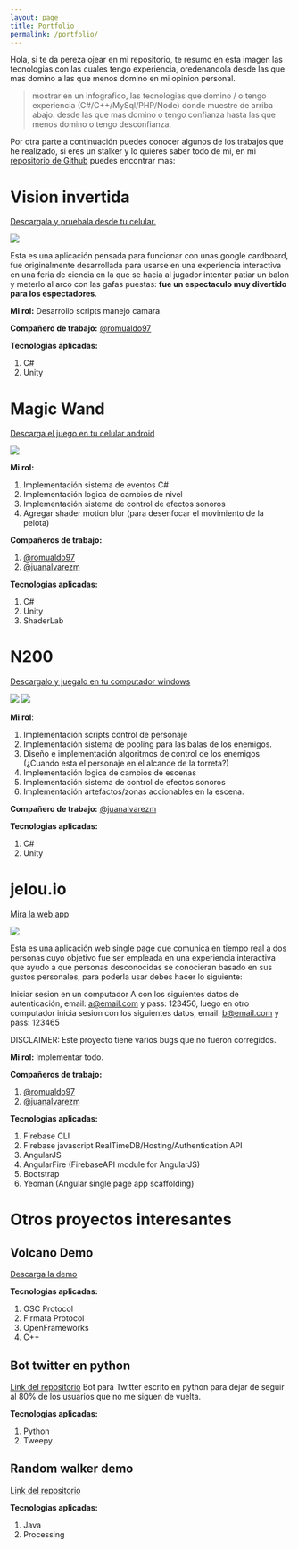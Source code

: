 ```yaml
---
layout: page
title: Portfolio
permalink: /portfolio/
---
```


Hola, si te da pereza ojear en mi repositorio, te resumo en esta imagen las tecnologias con las cuales tengo experiencia, oredenandola desde las que mas domino a las que menos domino en mi opinion personal.

> mostrar en un infografico, las tecnologias que domino / o tengo experiencia (C#/C++/MySql/PHP/Node) donde muestre de arriba abajo: desde las que mas domino o tengo confianza hasta las que menos domino o tengo desconfianza.

Por otra parte a continuación puedes conocer algunos de los trabajos que he realizado, si eres un stalker y lo quieres saber todo de mi, en mi <a href="https://github.com/jorovipe97?tab=repositories" target="_blank">repositorio de Github</a> puedes encontrar mas:

# Vision invertida
<a href="https://play.google.com/store/apps/details?id=com.gamebite10.VisionInvertida&hl=es" target="_blank">Descargala y pruebala desde tu celular.</a>

![](https://imgur.com/CGmoEYr.gif)

Esta es una aplicación pensada para funcionar con unas google cardboard, fue originalmente desarrollada para usarse en una experiencia interactiva en una feria de ciencia en la que se hacia al jugador intentar patiar un balon y meterlo al arco con las gafas puestas: **fue un espectaculo muy divertido para los espectadores**.

**Mi rol:** Desarrollo scripts manejo camara.

**Compañero de trabajo:** <a href="https://romualdo97.github.io/" target="_blank">@romualdo97</a>

**Tecnologias aplicadas:**
1. C#
2. Unity

# Magic Wand
<a href="https://play.google.com/store/apps/details?id=com.gamebite10.MAGICWAND&hl=es" target="_blank">Descarga el juego en tu celular android</a>

![](https://imgur.com/aAsdHKF.gif)

**Mi rol:**
1. Implementación sistema de eventos C#
2. Implementación logica de cambios de nivel
3. Implementación sistema de control de efectos sonoros
4. Agregar shader motion blur (para desenfocar el movimiento de la pelota)

**Compañeros de trabajo:**
1. <a href="https://romualdo97.github.io/" target="_blank">@romualdo97</a>
2. <a href="https://juanalvarezm.github.io/vrExperiences/portafolio.html" target="_blank">@juanalvarezm</a>

**Tecnologias aplicadas:**
1. C#
2. Unity
3. ShaderLab

# N200
<a href="https://gamejolt.com/games/n200/145477" target="_blank">Descargalo y juegalo en tu computador windows</a>

![](https://imgur.com/xahmluv.gif)
![](https://imgur.com/PKNL0iM.gif)

**Mi rol**:
1. Implementación scripts control de personaje
2. Implementación sistema de pooling para las balas de los enemigos.
3. Diseño e implementación algoritmos de control de los enemigos (¿Cuando esta el personaje en el alcance de la torreta?)
4. Implementación logica de cambios de escenas
5. Implementación sistema de control de efectos sonoros
6. Implementación artefactos/zonas accionables en la escena.

**Compañero de trabajo:** <a href="https://juanalvarezm.github.io/vrExperiences/portafolio.html" target="_blank">@juanalvarezm</a>

**Tecnologias aplicadas:**
1. C#
2. Unity

# jelou.io
<a href="https://jelou-cb899.firebaseapp.com/" target="_blank">Mira la web app</a>

![](https://imgur.com/QZtMRiL.gif)

Esta es una aplicación web single page que comunica en tiempo real a dos personas cuyo objetivo fue ser empleada en una experiencia interactiva que ayudo a que personas desconocidas se conocieran basado en sus gustos personales, para poderla usar debes hacer lo siguiente:

Iniciar sesion en un computador A con los siguientes datos de autenticación, email: a@email.com y pass: 123456, luego en otro computador inicia sesion con los siguientes datos, email: b@email.com y pass: 123465

DISCLAIMER: Este proyecto tiene varios bugs que no fueron corregidos.

**Mi rol:** Implementar todo.

**Compañeros de trabajo:**
1. <a href="https://romualdo97.github.io/" target="_blank">@romualdo97</a>
2. <a href="https://juanalvarezm.github.io/vrExperiences/portafolio.html" target="_blank">@juanalvarezm</a>

**Tecnologias aplicadas:**
1. Firebase CLI
2. Firebase javascript RealTimeDB/Hosting/Authentication API
3. AngularJS
4. AngularFire (FirebaseAPI module for AngularJS)
5. Bootstrap
6. Yeoman (Angular single page app scaffolding)

# Otros proyectos interesantes

## Volcano Demo
[Descarga la demo](https://github.com/jorovipe97/VolcanoDemo/releases)

**Tecnologias aplicadas:**
1. OSC Protocol
2. Firmata Protocol
3. OpenFrameworks
4. C++

## Bot twitter en python
[Link del repositorio](https://github.com/jorovipe97/UnFollow)
Bot para Twitter escrito en python para dejar de seguir al 80% de los usuarios que no me siguen de vuelta.

**Tecnologias aplicadas:**
1. Python
2. Tweepy

## Random walker demo
[Link del repositorio](https://github.com/jorovipe97/RandomWalker)

**Tecnologias aplicadas:**
1. Java
2. Processing
